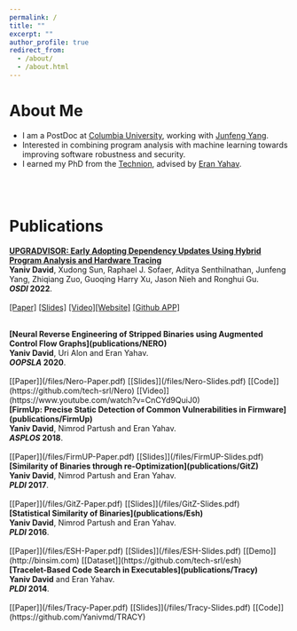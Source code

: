 ```yaml
---
permalink: /
title: ""
excerpt: ""
author_profile: true
redirect_from: 
  - /about/
  - /about.html
---
```


# About Me

* I am a PostDoc at [Columbia University](https://www.columbia.edu), working with [Junfeng Yang](http://www.cs.columbia.edu/~junfeng/).
* Interested in combining program analysis with machine learning towards improving software robustness and security.
* I earned my PhD from the [Technion](https://www.technion.ac.il), advised by [Eran Yahav](https://www.cs.technion.ac.il/~yahave/).

<br><br>

# Publications

<b>[UPGRADVISOR: Early Adopting Dependency Updates Using Hybrid Program Analysis and Hardware Tracing](publications/Upgradvisor)</b> <br>
<b>Yaniv David</b>, Xudong Sun, Raphael J. Sofaer, Aditya Senthilnathan, Junfeng Yang, Zhiqiang Zuo, Guoqing Harry Xu, Jason Nieh and Ronghui Gu.<br>
<b><i>OSDI</i> 2022</b>.
<br><br>
[[Paper]](/files/Upgradvisor-Paper.pdf) [[Slides]](/files/Upgradvisor-Slides.pdf) [[Video]](https://www.youtube.com/watch?v=biOtVArU0co)[[Website]](https://upgradvisor.github.io) [[Github APP]](https://github.com/apps/upgradvisor-python3)

<br>
<b>[Neural Reverse Engineering of Stripped Binaries using Augmented Control Flow Graphs](publications/NERO)</b> <br>
<b>Yaniv David</b>, Uri Alon and Eran Yahav. <br>
<b><i>OOPSLA</i> 2020</b>.
<br><br>
[[Paper]](/files/Nero-Paper.pdf) [[Slides]](/files/Nero-Slides.pdf) [[Code]](https://github.com/tech-srl/Nero) [[Video]](https://www.youtube.com/watch?v=CnCYd9QuiJ0)

<br>
<b>[FirmUp: Precise Static Detection of Common Vulnerabilities in Firmware](publications/FirmUp)</b> <br>
<b>Yaniv David</b>, Nimrod Partush and Eran Yahav. <br>
<b><i>ASPLOS</i> 2018</b>.
<br><br>
[[Paper]](/files/FirmUP-Paper.pdf) [[Slides]](/files/FirmUP-Slides.pdf)

<br>
<b>[Similarity of Binaries through re-Optimization](publications/GitZ)</b> <br>
<b>Yaniv David</b>, Nimrod Partush and Eran Yahav. <br>
<b><i>PLDI</i> 2017</b>.
<br><br>
[[Paper]](/files/GitZ-Paper.pdf) [[Slides]](/files/GitZ-Slides.pdf)

<br>
<b>[Statistical Similarity of Binaries](publications/Esh)</b> <br>
<b>Yaniv David</b>, Nimrod Partush and Eran Yahav. <br>
<b><i>PLDI</i> 2016</b>.
<br><br>
[[Paper]](/files/ESH-Paper.pdf) [[Slides]](/files/ESH-Slides.pdf) [[Demo]](http://binsim.com) [[Dataset]](https://github.com/tech-srl/esh)

<br>
<b>[Tracelet-Based Code Search in Executables](publications/Tracy)</b> <br>
<b>Yaniv David</b> and Eran Yahav. <br>
<b><i>PLDI</i> 2014</b>.
<br><br>
[[Paper]](/files/Tracy-Paper.pdf) [[Slides]](/files/Tracy-Slides.pdf) [[Code]](https://github.com/Yanivmd/TRACY)